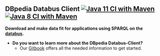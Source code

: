 ## DBpedia Databus Client [![Java 11 CI with Maven](https://github.com/dbpedia/databus-client/actions/workflows/maven-java-11.yml/badge.svg)](https://github.com/dbpedia/databus-client/actions/workflows/maven-java-11.yml) [![Java 8 CI with Maven](https://github.com/dbpedia/databus-client/actions/workflows/maven-java-8.yml/badge.svg)](https://github.com/dbpedia/databus-client/actions/workflows/maven-java-8.yml)

**Download and make data fit for applications using SPARQL on the [databus](https://databus.dbpedia.org).**

* **Do you want to learn more about the DBpedia Databus-Client?**
  * Our [Gitbook](https://dbpedia.gitbook.io/databus/v/download-client/) offers all the needed information to get started.
